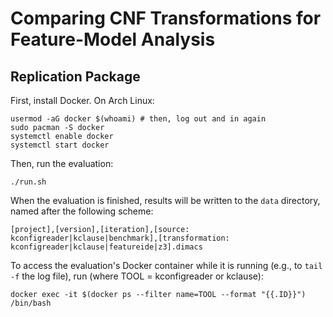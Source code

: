 # Comparing CNF Transformations for Feature-Model Analysis

## Replication Package

First, install Docker. On Arch Linux:

```
usermod -aG docker $(whoami) # then, log out and in again
sudo pacman -S docker
systemctl enable docker
systemctl start docker
```

Then, run the evaluation:

```
./run.sh
```

When the evaluation is finished, results will be written to the `data` directory, named after the following scheme:

```
[project],[version],[iteration],[source: kconfigreader|kclause|benchmark],[transformation: kconfigreader|kclause|featureide|z3].dimacs
```

To access the evaluation's Docker container while it is running (e.g., to `tail -f` the log file), run (where TOOL = kconfigreader or kclause):

```
docker exec -it $(docker ps --filter name=TOOL --format "{{.ID}}") /bin/bash
```
